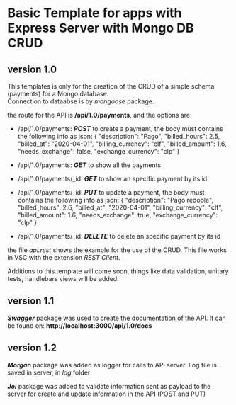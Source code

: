 # Basic Template for apps with Express Server with Mongo DB CRUD

## version 1.0

This templates is only for the creation of the CRUD of a simple schema (payments) for a Mongo database.  
Connection to dataabse is by *mongoose* package.

the route for the API is
**/api/1.0/payments**, and the options are:

* /api/1.0/payments: ***POST*** to create a payment, the body must contains the following info as json:
{
    "description": "Pago",
    "billed_hours": 2.5,
    "billed_at": "2020-04-01",
    "billing_currency": "clf",
    "billed_amount": 1.6,
    "needs_exchange": false,
    "exchange_currency": "clp"
}

* /api/1.0/payments: ***GET*** to show all the payments 

* /api/1.0/payments/_id: ***GET*** to show an specific payment by its id

* /api/1.0/payments/_id: ***PUT*** to update a payment, the body must contains the following info as json:
{
    "description": "Pago redoble",
    "billed_hours": 2.6,
    "billed_at": "2020-04-01",
    "billing_currency": "clf",
    "billed_amount": 1.6,
    "needs_exchange": true,
    "exchange_currency": "clp"
}

* /api/1.0/payments/_id: ***DELETE*** to delete an specific payment by its id

the file *api.rest* shows the example for the use of the CRUD.  This file works in VSC with the extension *REST Client*.

Additions to this template will come soon, things like data validation, unitary tests, handlebars views will be added.

## version 1.1

***Swagger*** package was used to create the documentation of the API.  It can be found on:
**http://localhost:3000/api/1.0/docs**

## version 1.2

***Morgan*** package was added as logger for calls to API server.  Log file is saved in server, in *log* folder

***Joi*** package was added to validate information sent as payload to the server for create and update information in the API (POST and PUT)

